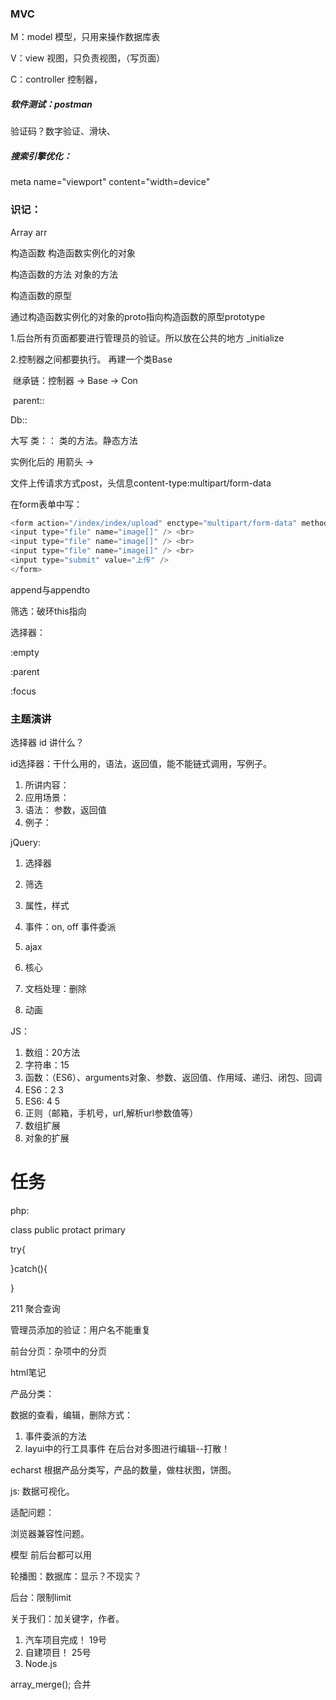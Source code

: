 ### MVC

M：model  模型，只用来操作数据库表

V：view  视图，只负责视图，（写页面）

C：controller  控制器，



##### 软件测试：postman

验证码？数字验证、滑块、



##### 搜索引擎优化：

meta  name="viewport" content="width=device"



### 识记：

Array                    arr

构造函数               构造函数实例化的对象

构造函数的方法    对象的方法

构造函数的原型

通过构造函数实例化的对象的proto指向构造函数的原型prototype



1.后台所有页面都要进行管理员的验证。所以放在公共的地方
	_initialize

2.控制器之间都要执行。
	再建一个类Base

​	继承链：控制器    ->   Base    ->    Con

​		parent::

Db::

大写  类：：   类的方法。静态方法

实例化后的  用箭头 ->



文件上传请求方式post，头信息content-type:multipart/form-data

在form表单中写：

```js
<form action="/index/index/upload" enctype="multipart/form-data" method="post">
<input type="file" name="image[]" /> <br>
<input type="file" name="image[]" /> <br>
<input type="file" name="image[]" /> <br>
<input type="submit" value="上传" />
</form>
```

append与appendto

筛选：破环this指向

选择器：

:empty

:parent

:focus



### 主题演讲

选择器 id  讲什么？

id选择器：干什么用的，语法，返回值，能不能链式调用，写例子。

1. 所讲内容：
2. 应用场景：
3. 语法：  参数，返回值
4. 例子：

jQuery:

1. 选择器
2. 筛选
3. 属性，样式
4. 事件：on, off  事件委派
5. ajax

1. 核心

2. 文档处理：删除

3. 动画

JS：

1. 数组：20方法
2. 字符串：15
3. 函数：（ES6）、arguments对象、参数、返回值、作用域、递归、闭包、回调
4. ES6：2  3
5. ES6: 4  5
6. 正则（邮箱，手机号，url,解析url参数值等）
7. 数组扩展
8. 对象的扩展





# 任务

php:

class  public  protact  primary

try{

}catch(){

}

211  聚合查询



管理员添加的验证：用户名不能重复

前台分页：杂项中的分页

html笔记

产品分类：

数据的查看，编辑，删除方式：

1. 事件委派的方法
2. layui中的行工具事件 在后台对多图进行编辑--打散！



echarst 根据产品分类写，产品的数量，做柱状图，饼图。

js: 数据可视化。



适配问题：

浏览器兼容性问题。

模型   前后台都可以用

轮播图：数据库：显示？不现实？

后台：限制limit

关于我们：加关键字，作者。





1. 汽车项目完成！ 19号
2. 自建项目！   25号
3.  Node.js



array_merge();  合并



